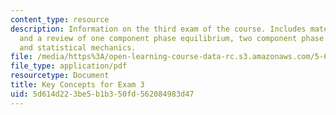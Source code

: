 ```yaml
---
content_type: resource
description: Information on the third exam of the course. Includes materials covered
  and a review of one component phase equilibrium, two component phase equilibrium,
  and statistical mechanics.
file: /media/https%3A/open-learning-course-data-rc.s3.amazonaws.com/5-60-thermodynamics-kinetics-spring-2008/5d614d223be5b1b350fd562084983d47_exam3_review.pdf
file_type: application/pdf
resourcetype: Document
title: Key Concepts for Exam 3
uid: 5d614d22-3be5-b1b3-50fd-562084983d47
---
```

